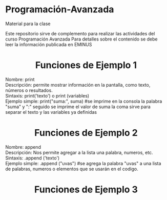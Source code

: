 # Programación-Avanzada
Material para la clase


Este repositorio sirve de complemento para realizar las actividades del curso Programación Avanzada
Para detalles sobre el contenido se debe leer la información publicada en EMINUS


<h1 align = "center"> Funciones de Ejemplo 1 </h1>
Nombre: print <br>
Descripción: permite mostrar información en la pantalla, como texto, números o resultados. <br>
Sintaxis: print('texto') o print (variables) <br>
Ejemplo simple: print("suma:", suma) #se imprime en la consola la palabra "suma" y ":" seguido se imprime el valor de suma la coma sirve para separar el texto y las variables ya definidas

<h1 align = "center"> Funciones de Ejemplo 2 </h1>
Nombre: append <br>
Descripción: Nos permite agregar a la lista una palabra, numeros, etc. <br>
Sintaxis: .append ('texto') <br>
Ejemplo simple: .append ("uvas") #se agrega la palabra "uvas" a una lista de palabras, numeros o elementos que se usarán en el codigo.

<h1 align = "center"> Funciones de Ejemplo 3 </h1>
